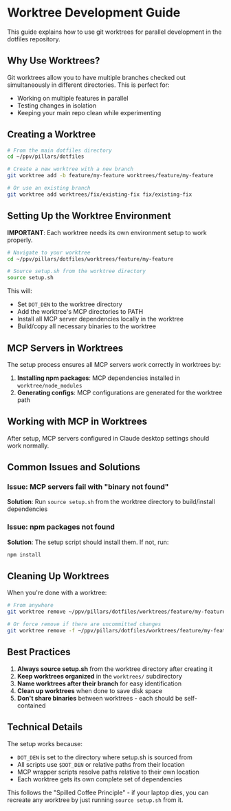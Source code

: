 # Worktree Development Guide

This guide explains how to use git worktrees for parallel development in the dotfiles repository.

## Why Use Worktrees?

Git worktrees allow you to have multiple branches checked out simultaneously in different directories. This is perfect for:
- Working on multiple features in parallel
- Testing changes in isolation
- Keeping your main repo clean while experimenting

## Creating a Worktree

```bash
# From the main dotfiles directory
cd ~/ppv/pillars/dotfiles

# Create a new worktree with a new branch
git worktree add -b feature/my-feature worktrees/feature/my-feature

# Or use an existing branch
git worktree add worktrees/fix/existing-fix fix/existing-fix
```

## Setting Up the Worktree Environment

**IMPORTANT**: Each worktree needs its own environment setup to work properly.

```bash
# Navigate to your worktree
cd ~/ppv/pillars/dotfiles/worktrees/feature/my-feature

# Source setup.sh from the worktree directory
source setup.sh
```

This will:
- Set `DOT_DEN` to the worktree directory
- Add the worktree's MCP directories to PATH
- Install all MCP server dependencies locally in the worktree
- Build/copy all necessary binaries to the worktree

## MCP Servers in Worktrees

The setup process ensures all MCP servers work correctly in worktrees by:

1. **Installing npm packages**: MCP dependencies installed in `worktree/node_modules`
2. **Generating configs**: MCP configurations are generated for the worktree path

## Working with MCP in Worktrees

After setup, MCP servers configured in Claude desktop settings should work normally.

## Common Issues and Solutions

### Issue: MCP servers fail with "binary not found"
**Solution**: Run `source setup.sh` from the worktree directory to build/install dependencies

### Issue: npm packages not found
**Solution**: The setup script should install them. If not, run:
```bash
npm install
```

## Cleaning Up Worktrees

When you're done with a worktree:

```bash
# From anywhere
git worktree remove ~/ppv/pillars/dotfiles/worktrees/feature/my-feature

# Or force remove if there are uncommitted changes
git worktree remove -f ~/ppv/pillars/dotfiles/worktrees/feature/my-feature
```

## Best Practices

1. **Always source setup.sh** from the worktree directory after creating it
2. **Keep worktrees organized** in the `worktrees/` subdirectory
3. **Name worktrees after their branch** for easy identification
4. **Clean up worktrees** when done to save disk space
5. **Don't share binaries** between worktrees - each should be self-contained

## Technical Details

The setup works because:
- `DOT_DEN` is set to the directory where setup.sh is sourced from
- All scripts use `$DOT_DEN` or relative paths from their location
- MCP wrapper scripts resolve paths relative to their own location
- Each worktree gets its own complete set of dependencies

This follows the "Spilled Coffee Principle" - if your laptop dies, you can recreate any worktree by just running `source setup.sh` from it.